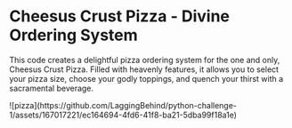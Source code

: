 <h1>Cheesus Crust Pizza - Divine Ordering System</h1>
<p>This code creates a delightful pizza ordering system for the one and only, Cheesus Crust Pizza. Filled with heavenly features, it allows you to select your pizza size, choose your godly toppings, and quench your thirst with a sacramental beverage.</p>
![pizza](https://github.com/LaggingBehind/python-challenge-1/assets/167017221/ec164694-4fd6-41f8-ba21-5dba99f18a1e)
